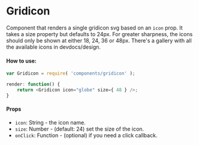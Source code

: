 Gridicon
========

Component that renders a single gridicon svg based on an `icon` prop. It takes a size property but defaults to 24px. For greater sharpness, the icons should only be shown at either 18, 24, 36 or 48px. There's a gallery with all the available icons in devdocs/design.

#### How to use:

```js
var Gridicon = require( 'components/gridicon' );

render: function() {
	return <Gridicon icon="globe" size={ 48 } />;
}
```

#### Props

* `icon`: String - the icon name.
* `size`: Number - (default: 24) set the size of the icon.
* `onClick`: Function - (optional) if you need a click callback.
